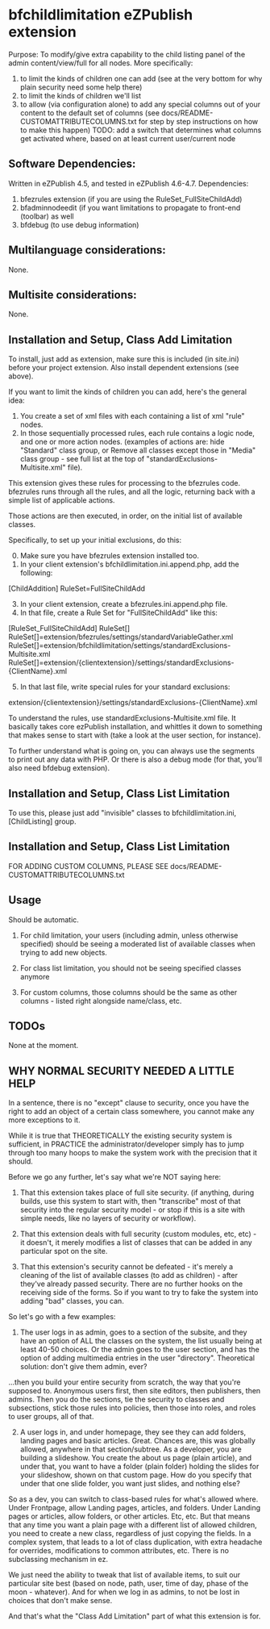 bfchildlimitation eZPublish extension
==================

Purpose: To modify/give extra capability to the child listing panel of the admin content/view/full for all nodes.
More specifically:

1. to limit the kinds of children one can add (see at the very bottom for why plain security need some help there)
2. to limit the kinds of children we'll list
3. to allow (via configuration alone) to add any special columns out of your content to the default set of columns
	(see docs/README-CUSTOMATTRIBUTECOLUMNS.txt for step by step instructions on how to make this happen)
	TODO: add a switch that determines what columns get activated where, based on at least current user/current node

Software Dependencies:
--------------------------------

Written in eZPublish 4.5, and tested in eZPublish 4.6-4.7.
Dependencies: 

1. bfezrules extension (if you are using the RuleSet_FullSiteChildAdd)
2. bfadminnodeedit (if you want limitations to propagate to front-end (toolbar) as well
3. bfdebug (to use debug information)

Multilanguage considerations:
--------------------------------

None.

Multisite considerations:
--------------------------------

None.

Installation and Setup, Class Add Limitation
--------------------------------

To install, just add as extension, make sure this is included (in site.ini) before your project extension. Also install dependent extensions (see above).

If you want to limit the kinds of children you can add, here's the general idea:

1) You create a set of xml files with each containing a list of xml "rule" nodes. 
2) In those sequentially processed rules, each rule contains a logic node, and one or more action nodes. (examples of actions are: hide "Standard" class group, or Remove all classes except those in "Media" class group - see full list at the top of "standardExclusions-Multisite.xml" file).

This extension gives these rules for processing to the bfezrules code. bfezrules runs through all the rules, and all the logic, returning back with a simple list of applicable actions.

Those actions are then executed, in order, on the initial list of available classes.

Specifically, to set up your initial exclusions, do this:

0) Make sure you have bfezrules extension installed too.
1) In your client extension's bfchildlimitation.ini.append.php, add the following:

[ChildAddition]
RuleSet=FullSiteChildAdd

3) In your client extension, create a bfezrules.ini.append.php file.
4) In that file, create a Rule Set for "FullSiteChildAdd" like this:

[RuleSet_FullSiteChildAdd]
RuleSet[]
RuleSet[]=extension/bfezrules/settings/standardVariableGather.xml
RuleSet[]=extension/bfchildlimitation/settings/standardExclusions-Multisite.xml
RuleSet[]=extension/{clientextension}/settings/standardExclusions-{ClientName}.xml

5) In that last file, write special rules for your standard exclusions:

extension/{clientextension}/settings/standardExclusions-{ClientName}.xml

To understand the rules, use standardExclusions-Multisite.xml file. It basically takes core ezPublish installation, and whittles it down to something that makes sense to start with (take a look at the user section, for instance).

To further understand what is going on, you can always use the <logic> segments to print out any data with PHP.
Or there is also a debug mode (for that, you'll also need bfdebug extension).

Installation and Setup, Class List Limitation
--------------------------------

To use this, please just add "invisible" classes to bfchildlimitation.ini, [ChildListing] group.

Installation and Setup, Class List Limitation
--------------------------------

FOR ADDING CUSTOM COLUMNS, PLEASE SEE docs/README-CUSTOMATTRIBUTECOLUMNS.txt

Usage
--------------------------------

Should be automatic.

1) For child limitation, your users (including admin, unless otherwise specified) should be seeing a moderated list of available classes when trying to add new objects. 

2) For class list limitation, you should not be seeing specified classes anymore

3) For custom columns, those columns should be the same as other columns - listed right alongside name/class, etc. 

TODOs
--------------------------------

None at the moment.


WHY NORMAL SECURITY NEEDED A LITTLE HELP
--------------------------------

In a sentence, there is no "except" clause to security, once you have the right to add an object of a certain class somewhere, you cannot make any more exceptions to it.

While it is true that THEORETICALLY the existing security system is sufficient, in PRACTICE the administrator/developer simply has to jump through too many hoops to make the system work with the precision that it should.

Before we go any further, let's say what we're NOT saying here:

1) That this extension takes place of full site security. (if anything, during builds, use this system to start with, then "transcribe" most of that security into the regular security model - or stop if this is a site with simple needs, like no layers of security or workflow).

2) That this extension deals with full security (custom modules, etc, etc) - it doesn't, it merely modifies a list of classes that can be added in any particular spot on the site.

3) That this extension's security cannot be defeated - it's merely a cleaning of the list of available classes (to add as children) - after they've already passed security. There are no further hooks on the receiving side of the forms. So if you want to try to fake the system into adding "bad" classes, you can.

So let's go with a few examples:

1) The user logs in as admin, goes to a section of the subsite, and they have an option of ALL the classes on the system, the list usually being at least 40-50 choices. Or the admin goes to the user section, and has the option of adding multimedia entries in the user "directory". Theoretical solution: don't give them admin, ever? 

...then you build your entire security from scratch, the way that you're supposed to. Anonymous users first, then site editors, then publishers, then admins. Then you do the sections, tie the security to classes and subsections, stick those rules into policies, then those into roles, and roles to user groups, all of that.

2) A user logs in, and under homepage, they see they can add folders, landing pages and basic articles. Great. Chances are, this was globally allowed, anywhere in that section/subtree. As a developer, you are building a slideshow. You create the about us page (plain article), and under that, you want to have a folder (plain folder) holding the slides for your slideshow, shown on that custom page. How do you specify that under that one slide folder, you want just slides, and nothing else? 

So as a dev, you can switch to class-based rules for what's allowed where. Under Frontpage, allow Landing pages, articles, and folders. Under Landing pages or articles, allow folders, or other articles. Etc, etc. But that means that any time you want a plain page with a different list of allowed children, you need to create a new class, regardless of just copying the fields. In a complex system, that leads to a lot of class duplication, with extra headache for overrides, modifications to common attributes, etc. There is no subclassing mechanism in ez.

We just need the ability to tweak that list of available items, to suit our particular site best (based on node, path, user, time of day, phase of the moon - whatever). And for when we log in as admins, to not be lost in choices that don't make sense.

And that's what the "Class Add Limitation" part of what this extension is for.